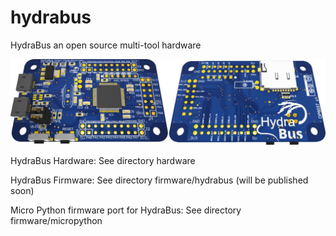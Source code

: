 hydrabus
========

HydraBus an open source multi-tool hardware

![HydraBus board](HydraBus_board.jpg)

HydraBus Hardware:
See directory hardware

HydraBus Firmware:
See directory firmware/hydrabus (will be published soon)

Micro Python firmware port for HydraBus:
See directory firmware/micropython
